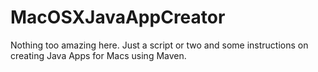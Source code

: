 MacOSXJavaAppCreator
====================

Nothing too amazing here.  Just a script or two and some instructions on creating Java Apps for Macs using Maven.  
